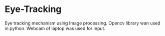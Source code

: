 # Eye-Tracking
Eye tracking mechanism using Image processing.
Opencv library wan used in python.
Webcam of laptop was used for input.
